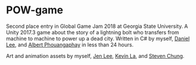 # POW-game
Second place entry in Global Game Jam 2018 at Georgia State University.
A Unity 2017.3 game about the story of a lightning bolt who transfers from machine to machine to power up a dead city.
Written in C# by myself, [Daniel Lee](https://github.com/Gottsmillk), and [Albert Phouangaphay](https://github.com/TwinDissonance) in less than 24 hours.

Art and animation assets by myself, [Jen Lee](https://github.com/catsukidon), [Kevin La](https://github.com/kla3), and [Steven Chung](https://github.com/lemonna).
